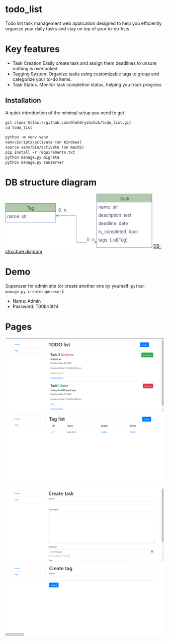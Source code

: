# todo_list
Todo list task management web application designed to help you efficiently organize your daily tasks and stay on top of
your to-do-lists.

# Key features
- Task Creation.Easily create task and assign them deadlines to unsure nothing is overlooked
- Tagging System. Organize tasks using customizable tags to group and categorize your to-do items.
- Task Status. Monitor task completion status, helping you track progress
    
## Installation

A quick introduction of the minimal setup you need to get

```shell
git clone https://github.com/OlehOryshchuk/todo_list.git
cd todo_list
```

```shell
python -m venv venv
venv\Scripts\activate (on Windows)
source venv/bin/activate (on macOS)
pip install -r requirements.txt
python manage.py migrate
python manage.py runserver
```

# DB structure diagram
 ![DB-structure diagram](/static/img/db_diagram.png)
 [DB-structure diagram](/static/img/db_diagram.png)
 
# Demo
Superuser for admin site (or create another one by yourself: `python manage.py createsuperuser`):
- Name: Admin
- Password: T00bri3t?4

# Pages
![Home page](/static/img/home_page.png)
![Tag list page](/static/img/tag_list_page.png)
![Task create page](/static/img/create_task.png)
![Tag create page](/static/img/create_tag.png)
